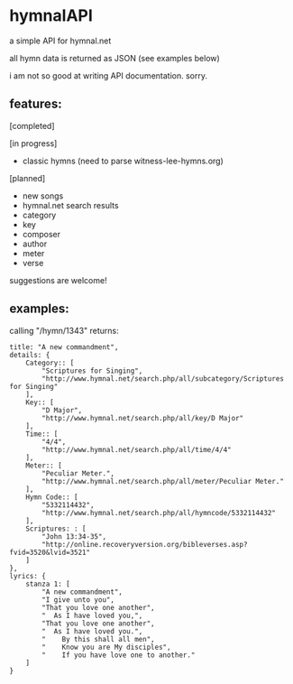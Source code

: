 hymnalAPI
=========

a simple API for hymnal.net

all hymn data is returned as JSON (see examples below)

i am not so good at writing API documentation. sorry.

features:
---------

[completed]

[in progress]
- classic hymns (need to parse witness-lee-hymns.org)

[planned]
- new songs
- hymnal.net search results
- category
- key
- composer
- author
- meter
- verse 

suggestions are welcome!

examples:
---------

calling "/hymn/1343" returns:


	title: "A new commandment",
	details: {
		Category:: [
			"Scriptures for Singing",
			"http://www.hymnal.net/search.php/all/subcategory/Scriptures for Singing"
		],
		Key:: [
			"D Major",
			"http://www.hymnal.net/search.php/all/key/D Major"
		],
		Time:: [
			"4/4",
			"http://www.hymnal.net/search.php/all/time/4/4"
		],
		Meter:: [
			"Peculiar Meter.",
			"http://www.hymnal.net/search.php/all/meter/Peculiar Meter."
		],
		Hymn Code:: [
			"5332114432",
			"http://www.hymnal.net/search.php/all/hymncode/5332114432"
		],
		Scriptures: : [
			"John 13:34-35",
			"http://online.recoveryversion.org/bibleverses.asp?fvid=3520&lvid=3521"
		]
	},
	lyrics: {
		stanza 1: [
			"A new commandment",
			"I give unto you",
			"That you love one another",
			"  As I have loved you,",
			"That you love one another",
			"  As I have loved you.",
			"    By this shall all men",
			"    Know you are My disciples",
			"    If you have love one to another."
		]
	}
